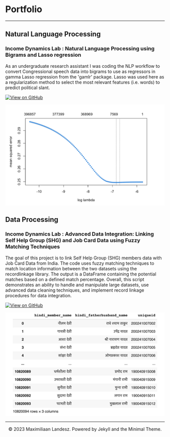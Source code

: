 # Portfolio
---

## Natural Language Processing

### Income Dynamics Lab : Natural Language Processing using Bigrams and Lasso regression

As an undergraduate research assistant I was coding the NLP workflow to convert Congressional speech data into bigrams to use as regressors in gamma Lasso regression from the 'gamlr' package. Lasso was used here as a regularization method to select the most relevant features (i.e. words) to predict political slant.

[![View on GitHub](https://img.shields.io/badge/GitHub-View_on_GitHub-blue?logo=GitHub)](https://github.com/max837381/max837381.github.io/blob/main/projects/Think_Tank_Current_Journalist_R_Notebook.Rmd)

<center><img src="images/lasso-aicc-journalist-project.png"/></center>

## Data Processing

### Income Dynamics Lab : Advanced Data Integration: Linking Self Help Group (SHG) and Job Card Data using Fuzzy Matching Techniques
 The goal of this project is to link Self Help Group (SHG) members data with Job Card Data from India. The code uses fuzzy matching techniques to match location information between the two datasets using the recordlinkage library. The output is a DataFrame containing the potential matches based on a defined match percentage. Overall, this script demonstrates an ability to handle and manipulate large datasets, use advanced data cleaning techniques, and implement record linkage procedures for data integration.
 
 [![View on GitHub](https://img.shields.io/badge/GitHub-View_on_GitHub-blue?logo=GitHub)](https://github.com/max837381/max837381.github.io/blob/main/projects/Income_Dynamics_Lab_fuzzyMatches.ipynb)
 
<center><img src="images/shg-job-card-fuzzy-matching.png"/></center>
 

---
<center>© 2023 Maximiliaan Landesz. Powered by Jekyll and the Minimal Theme.</center>
